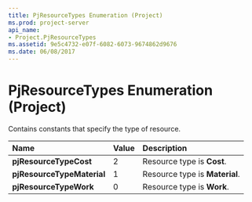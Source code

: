 ```yaml
---
title: PjResourceTypes Enumeration (Project)
ms.prod: project-server
api_name:
- Project.PjResourceTypes
ms.assetid: 9e5c4732-e07f-6082-6073-9674862d9676
ms.date: 06/08/2017
---
```



# PjResourceTypes Enumeration (Project)

Contains constants that specify the type of resource.



|**Name**|**Value**|**Description**|
|:-----|:-----|:-----|
|**pjResourceTypeCost**|2|Resource type is **Cost**.|
|**pjResourceTypeMaterial**|1|Resource type is **Material**.|
|**pjResourceTypeWork**|0|Resource type is **Work**.|

